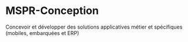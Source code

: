 # MSPR-Conception
Concevoir et développer des solutions applicatives métier et spécifiques (mobiles, embarquées et ERP)
